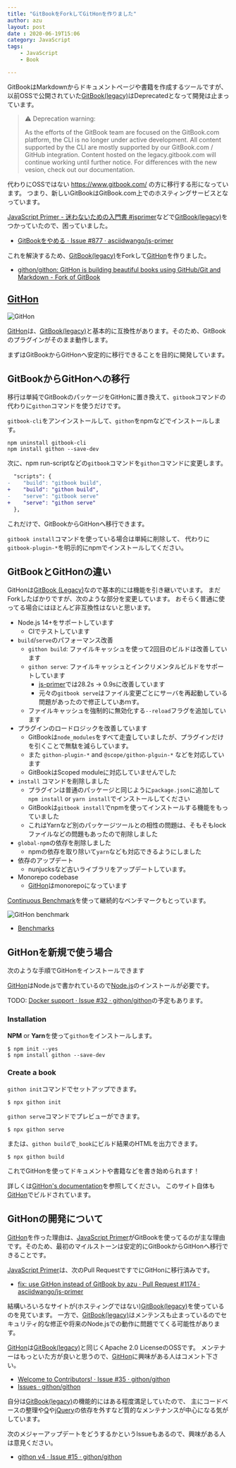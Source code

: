 ```yaml
---
title: "GitBookをForkしてGitHonを作りました"
author: azu
layout: post
date : 2020-06-19T15:06
category: JavaScript
tags:
    - JavaScript
    - Book

---
```


GitBookはMarkdownからドキュメントページや書籍を作成するツールですが、
以前OSSで公開されていた[GitBook(legacy)](https://github.com/GitbookIO/gitbook)はDeprecatedとなって開発は止まっています。

> ⚠️ Deprecation warning:
>
> As the efforts of the GitBook team are focused on the GitBook.com platform, the CLI is no longer under active development.
> All content supported by the CLI are mostly supported by our GitBook.com / GitHub integration.
> Content hosted on the legacy.gitbook.com will continue working until further notice. For differences with the new vesion, check out our documentation.

代わりにOSSではない <https://www.gitbook.com/> の方に移行する形になっています。
つまり、新しいGitBookはGitBook.com上でのホスティングサービスとなっています。

[JavaScript Primer - 迷わないための入門書 #jsprimer](https://jsprimer.net/)などで[GitBook(legacy)](https://github.com/GitbookIO/gitbook)をつかっていたので、困っていました。

- [GitBookをやめる · Issue #877 · asciidwango/js-primer](https://github.com/asciidwango/js-primer/issues/877)

これを解決するため、[GitBook(legacy)](https://github.com/GitbookIO/gitbook)をForkして[GitHon](https://github.com/githon/githon)を作りました。

- [githon/githon: GitHon is building beautiful books using GitHub/Git and Markdown - Fork of GitBook](https://github.com/githon/githon)

## [GitHon](https://github.com/githon/githon)

![GitHon](https://raw.githubusercontent.com/githon/githon/master/githon.png)

[GitHon](https://github.com/githon/githon)は、[GitBook(legacy)](https://github.com/GitbookIO/gitbook)と基本的に互換性があります。そのため、GitBookのプラグインがそのまま動作します。

まずはGitBookからGitHonへ安定的に移行できることを目的に開発しています。

## GitBookからGitHonへの移行

移行は単純でGitBookのパッケージをGitHonに置き換えて、`gitbook`コマンドの代わりに`githon`コマンドを使うだけです。

`gitbook-cli`をアンインストールして、`githon`をnpmなどでインストールします。

```
npm uninstall gitbook-cli
npm install githon --save-dev
```

次に、npm run-scriptなどの`gitbook`コマンドを`githon`コマンドに変更します。

```diff
  "scripts": {
-    "build": "gitbook build",
+    "build": "githon build",
-    "serve": "gitbook serve"
+    "serve": "githon serve"
  },
```

これだけで、GitBookからGitHonへ移行できます。

`gitbook install`コマンドを使っている場合は単純に削除して、
代わりに`gitbook-plugin-*`を明示的にnpmでインストールしてください。

## GitBookとGitHonの違い

GitHonは[GitBook (Legacy)](https://github.com/GitbookIO/gitbook)なので基本的には機能を引き継いでいます。
まだForkしたばかりですが、次のような部分を変更しています。
おそらく普通に使ってる場合にはほとんど非互換性はないと思います。

- Node.js 14+をサポートしています
    - CIでテストしています
- `build`/`serve`のパフォーマンス改善
    - `githon build`: ファイルキャッシュを使って2回目のビルドは改善しています
    - `githon serve`: ファイルキャッシュとインクリメンタルビルドをサポートしています
        - [js-primer](https://github.com/asciidwango/js-primer)では28.2s → 0.9sに改善しています
        - 元々の`gitbook serve`はファイル変更ごとにサーバを再起動している問題があったので修正していあｍす。
    - ファイルキャッシュを強制的に無効化する`--reload`フラグを追加しています
- プラグインのロードロジックを改善しています
    - GitBookは`node_modules`をすべて走査していましたが、プラグインだけを引くことで無駄を減らしています。
    - また `githon-plugin-*` and `@scope/githon-plguin-*` などを対応しています
    - GitBookはScoped moduleに対応していませんでした
- `install` コマンドを削除しました
    - プラグインは普通のパッケージと同じように`package.json`に追加して`npm install` or `yarn install`でインストールしてください
    - GitBookは`gitbook install`でnpmを使ってインストールする機能をもっていました
    - これはYarnなど別のパッケージツールとの相性の問題は、そもそもlockファイルなどの問題もあったので削除しました
- `global-npm`の依存を削除しました
    - npmの依存を取り除いて`yarn`なども対応できるようにしました
- 依存のアップデート
    - nunjucksなど古いライブラリをアップデートしています。
- Monorepo codebase
    - [GitHon](https://github.com/githon/githon)はmonorepoになっています

[Continuous Benchmark](https://github.com/marketplace/actions/continuous-benchmark)を使って継続的なベンチマークもとっています。

![GitHon benchmark](https://efcl.info/wp-content/uploads/2020/06/47213cac-9532-9a49-b409-8cc2d1bee4bd)

- [Benchmarks](https://githon.github.io/githon/dev/bench/)

## GitHonを新規で使う場合

次のような手順でGitHonをインストールできます

[GitHon](https://github.com/githon/githon)はNode.jsで書かれているので[Node.js](https://nodejs.org/ja/)のインストールが必要です。

TODO: [Docker support · Issue #32 · githon/githon](https://github.com/githon/githon/issues/32)の予定もあります。

### Installation

**NPM** or **Yarn**を使って`githon`をインストールします。

```
$ npm init --yes
$ npm install githon --save-dev
```

### Create a book

`githon init`コマンドでセットアップできます。

```
$ npx githon init
```

`githon serve`コマンドでプレビューができます。

```
$ npx githon serve
```

または、`githon build`で`_book`にビルド結果のHTMLを出力できます。

```
$ npx githon build
```

これでGitHonを使ってドキュメントや書籍などを書き始められます！

詳しくは[GitHon's documentation](https://githon.netlify.app/)を参照してください。
このサイト自体も[GitHon](https://github.com/githon/githon)でビルドされています。

## GitHonの開発について

[GitHon](https://github.com/githon/githon)を作った理由は、[JavaScript Primer](https://jsprimer.net/)がGitBookを使ってるのが主な理由です。そのため、最初のマイルストーンは安定的にGitBookからGitHonへ移行できることです。

[JavaScript Primer](https://jsprimer.net/)は、次のPull RequestですでにGitHonに移行済みです。

- [fix: use GitHon instead of GitBook by azu · Pull Request #1174 · asciidwango/js-primer](https://github.com/asciidwango/js-primer/pull/1174)

結構いろいろなサイトが(ホスティングではない)[GitBook(legacy)](https://github.com/GitbookIO/gitbook)を使っているのを見ています。
一方で、[GitBook(legacy)](https://github.com/GitbookIO/gitbook)はメンテンスも止まっているのでセキュリティ的な修正や将来のNode.jsでの動作に問題でてくる可能性があります。

[GitHon](https://github.com/githon/githon)は[GitBook(legacy)](https://github.com/GitbookIO/gitbook)と同じくApache 2.0 LicenseのOSSです。
メンテナーはもっといた方が良いと思うので、[GitHon](https://github.com/githon/githon)に興味がある人はコメント下さい。

- [Welcome to Contributors! · Issue #35 · githon/githon](https://github.com/githon/githon/issues/35)
- [Issues · githon/githon](https://github.com/githon/githon/issues)

自分は[GitBook(legacy)](https://github.com/GitbookIO/gitbook)の機能的にはある程度満足していたので、
主にコードベースの整理や[Q](https://github.com/githon/githon/issues/25)や[jQuery](https://github.com/githon/githon/issues/39)の依存を外すなど質的なメンテナンスが中心になる気がしています。

次のメジャーアップデートをどうするかというIssueもあるので、興味がある人は意見ください。

- [githon v4 · Issue #15 · githon/githon](https://github.com/githon/githon/issues/15)
